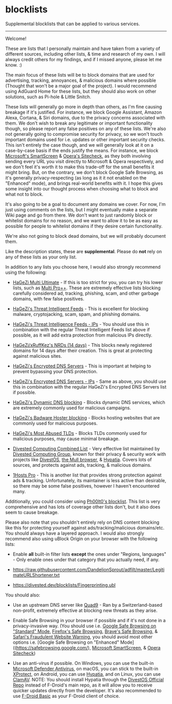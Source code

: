 # blocklists

Supplemental blocklists that can be applied to various services. 

---------

Welcome!

These are lists that I personally maintain and have taken from a variety of different sources, including other lists, & time and research of my own. I will always credit others for my findings, and if I missed anyone, please let me know. :)

The main focus of these lists will be to block domains that are used for advertising, tracking, annoyances, & malicious domains where possible (Thought that won't be a major goal of the project). I would recommend using AdGuard Home for these lists, but they should also work on other solutions, such as Pi-hole & Little Snitch.

These lists will generally go more in depth than others, as I'm fine causing breakage if it's justified. For instance, we block Google Assistant, Amazon Alexa, Cortana, & Siri domains, due to the privacy concerns associated with them. We don't wish to break any legitimate or important functionality though, so please report any false positives on any of these lists. We're also not generally going to compromise security for privacy, so we won't touch important domains used for i.e. updates or other important security checks. This isn't entirely the case though, and we will generally look at it on a case-by-case basis if the ends justify the means. For instance, we block [Microsoft's SmartScreen](https://learn.microsoft.com/windows/security/operating-system-security/virus-and-threat-protection/microsoft-defender-smartscreen/) & [Opera's Sitecheck](https://blogs.opera.com/security/2021/01/making-browsing-safe-from-phishing/), as they both involving sending every URL you visit directly to Microsoft & Opera respectively, and we don't feel it's worth it to make this trade-off for the small benefits it might bring. But, on the contrary, we don't block Google Safe Browsing, as it's generally privacy-respecting (as long as it it not enabled on the "Enhanced" mode), and brings real-world benefits with it. I hope this gives some insight into our thought process when choosing what to block and what not to block.

It's also going to be a goal to document any domains we cover. For now, I'm just using comments on the lists, but I might eventually make a separate Wiki page and go from there. We don't want to just randomly block or whitelist domains for no reason, and we want to allow it to be as easy as possible for people to whitelist domains if they desire certain functionality.

We're also not going to block dead domains, but we will probably document them.

Like the description states, these are **supplemental**. Please do **not** rely on any of these lists as your only list.

In addition to any lists you choose here, I would also strongly recommend using the following:

* [HaGeZi Multi Ultimate](https://github.com/hagezi/dns-blocklists?tab=readme-ov-file#closed_book-multi-ultimate---aggressive-protection-) - If this is too strict for you, you can try his lower lists, such as [Multi Pro++](https://github.com/hagezi/dns-blocklists?tab=readme-ov-file#orange_book-multi-pro---maximum-protection-). These are extremely effective lists blocking carefully considered ad, tracking, phishing, scam, and other garbage domains, with few false positives.

* [HaGeZi's Threat Intelligent Feeds](https://github.com/hagezi/dns-blocklists?tab=readme-ov-file#closed_lock_with_key-threat-intelligence-feeds---increases-security-significantly-recommended-) - This is excellent for blocking malware, cryptojacking, scam, spam, and phishing domains.

* [HaGeZi's Threat Intelligence Feeds - IPs](https://github.com/hagezi/dns-blocklists?tab=readme-ov-file#closed_lock_with_key-threat-intelligence-feeds---ips-) - You should use this in combination with the regular Threat Intelligent Feeds list above if possible, as it will add extra protection from malicious IPs directly.

* [HaGeZi/xRuffKez's NRDs (14 days)](https://github.com/hagezi/dns-blocklists?tab=readme-ov-file#new-domains-registered-in-the-last-14-days-) - This blocks newly registered domains for 14 days after their creation. This is great at protecting against malicious sites.

* [HaGeZi's Encrypted DNS Servers](https://github.com/hagezi/dns-blocklists?tab=readme-ov-file#outbox_tray-encrypted-dns-servers-only-) - This is important at helping to prevent bypassing your DNS protection.

* [HaGeZi's Encrypted DNS Servers - IPs](https://github.com/hagezi/dns-blocklists?tab=readme-ov-file#outbox_tray-encrypted-dns-servers-ips-) - Same as above, you should use this in combination with the regular HaGeZi's Encrypted DNS Servers list if possible.

* [HaGeZi's Dynamic DNS blocking](https://github.com/hagezi/dns-blocklists?tab=readme-ov-file#lock_with_ink_pen-dynamic-dns-blocking---protects-against-the-malicious-use-of-dynamic-dns-services-) - Blocks dynamic DNS services, which are extremely commonly used for malicious campaigns.

* [HaGeZi's Badware Hoster blocking](https://github.com/hagezi/dns-blocklists?tab=readme-ov-file#computer-badware-hoster-blocking---protects-against-the-malicious-use-of-free-host-services-) - Blocks hosting websites that are commonly used for malicious purposes.

* [HaGeZi's Most Abused TLDs](https://github.com/hagezi/dns-blocklists?tab=readme-ov-file#crystal_ball-most-abused-tlds---protects-against-known-malicious-top-level-domains-) - Blocks TLDs commonly used for malicious purposes, may cause minimal breakage.

* [Divested Computing Combined List](https://divested.dev/pages/dnsbl#combined) - Very effective list maintained by [Divested Computing Group](https://divested.dev/), known for their privacy & security work with projects like [DivestOS](https://divestos.org/), [the Mull browser](https://f-droid.org/en/packages/us.spotco.fennec_dos/), & [Hypatia](https://f-droid.org/packages/us.spotco.malwarescanner/). Covers lots of sources, and protects against ads, tracking, & malicious domains.

* [1Hosts Pro](https://github.com/badmojr/1Hosts#1hosts-pro) - This is another list that provides strong protection against ads & tracking. Unfortunately, its maintainer is less active than desirable, so there may be some false positives, however I haven't encountered many.

Additionally, you could consider using [Ph00lt0's blocklist](https://github.com/ph00lt0/blocklist). This list is very comprehensive and has lots of coverage other lists don't, but it also does seem to cause breakage.

Please also note that you shouldn't entirely rely on DNS content blocking like this for protecting yourself against ads/tracking/malicious domains/etc. You should always have a layered approach. I would also strongly recommend also using uBlock Origin on your browser with the following lists:

* Enable **all** built-in filter lists **except** the ones under "Regions, languages" - Only enable ones under that category that you actually need, if any.

* https://raw.githubusercontent.com/DandelionSprout/adfilt/master/LegitimateURLShortener.txt

* https://divested.dev/blocklists/Fingerprinting.ubl

You should also:

* Use an upstream DNS server like [Quad9](https://quad9.net/) - Ran by a Switzerland-based non-profit, extremely effective at blocking new threats as they arise.

* Enable Safe Browsing in your browser if possible and if it's not done in a privacy-invasive way. (You should use i.e. [Google Safe Browsing on "Standard" Mode](https://safebrowsing.google.com/), [Firefox's Safe Browsing](https://support.mozilla.org/kb/how-does-phishing-and-malware-protection-work), [Brave's Safe Browsing](https://brave.com/privacy/browser/#safe-browsing), & [Safari's Fraudulent Website Warning](https://www.apple.com/legal/privacy/data/en/safari/), you should avoid most other options i.e. [Google Safe Browsing on "Enhanced" Mode]((https://safebrowsing.google.com/), [Microsoft SmartScreen](https://learn.microsoft.com/windows/security/operating-system-security/virus-and-threat-protection/microsoft-defender-smartscreen/), & [Opera Sitecheck](https://blogs.opera.com/security/2021/01/making-browsing-safe-from-phishing/))

* Use an anti-virus if possible. On Windows, you can use the built-in [Microsoft Defender Antivirus](https://en.wikipedia.org/wiki/Microsoft_Defender_Antivirus), on macOS, you can stick to the built-in [XProtect](https://support.apple.com/guide/security/protecting-against-malware-sec469d47bd8/web), on Android, you can use [Hypatia](https://f-droid.org/packages/us.spotco.malwarescanner/), and on Linux, you can use [ClamAV](https://www.clamav.net/). NOTE: You should install Hypatia through the [DivestOS Official Repo](https://divestos.org/fdroid/official/?fingerprint=E4BE8D6ABFA4D9D4FEEF03CDDA7FF62A73FD64B75566F6DD4E5E577550BE8467) instead of F-Droid's main repo, as it will allow you to receive quicker updates directly from the developer. It's also recommended to use [F-Droid Basic](https://f-droid.org/en/packages/org.fdroid.basic/) as your F-Droid client of choice.